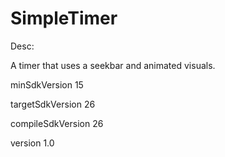 # SimpleTimer

Desc:

A timer that uses a seekbar and animated visuals.

minSdkVersion 15

targetSdkVersion 26

compileSdkVersion 26

version 1.0
